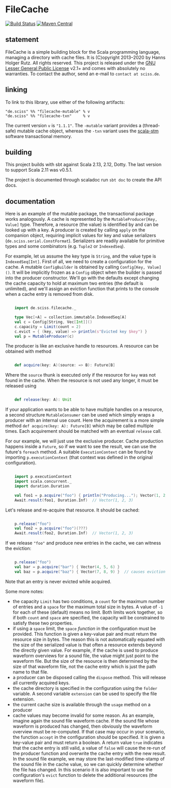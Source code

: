 # FileCache

[![Build Status](https://github.com/Sciss/FileUtil/workflows/Scala%20CI/badge.svg?branch=main)](https://github.com/Sciss/FileUtil/actions?query=workflow%3A%22Scala+CI%22)
[![Maven Central](https://maven-badges.herokuapp.com/maven-central/de.sciss/filecache-common_2.13/badge.svg)](https://maven-badges.herokuapp.com/maven-central/de.sciss/filecache-common_2.13)

## statement

FileCache is a simple building block for the Scala programming language, managing a directory with cache files.
It is (C)opyright 2013&ndash;2020 by Hanns Holger Rutz. All rights reserved. This project is released under 
the [GNU Lesser General Public License](https://raw.github.com/Sciss/FileCache/main/LICENSE) v2.1+ and comes with 
absolutely no warranties. To contact the author, send an e-mail to `contact at sciss.de`.

## linking

To link to this library, use either of the following artifacts:

    "de.sciss" %% "filecache-mutable" % v
    "de.sciss" %% "filecache-txn"     % v

The current version `v` is `"1.1.1"`. The `-mutable` variant provides a (thread-safe) mutable cache object, 
whereas the `-txn` variant uses the [scala-stm](https://github.com/nbronson/scala-stm) software transactional memory.

## building

This project builds with sbt against Scala 2.13, 2.12, Dotty. 
The last version to support Scala 2.11 was v0.5.1.

The project is documented through scaladoc run `sbt doc` to create the API docs.

## documentation

Here is an example of the mutable package, the transactional package works analogously. A cache is represented by 
the `MutableProducer[Key, Value]` type. Therefore, a resource (the value) is identified by and can be looked up with 
a key. A producer is created by calling `apply` on the companion object, requiring implicit values for key and value 
serializers (`de.sciss.serial.ConstFormat`). Serializers are readily available for primitive types and some 
combinators (e.g. `Tuple2` or `IndexedSeq`).

For example, let us assume the key type is `String`, and the value type is `IndexedSeq[Int]`. First of all, we need 
to create a configuration for the cache. A mutable `ConfigBuilder` is obtained by calling `Config[Key, Value]()`. It 
will be implicitly frozen as a `Config` object when the builder is passed into the producer constructor. We'll go 
with the defaults except changing the cache capacity to hold at maximum two entries (the default is unlimited), and 
we'll assign an eviction function that prints to the console when a cache entry is removed from disk.

```scala

    import de.sciss.filecache._

    type Vec[+A] = collection.immutable.IndexedSeq[A]
    val c = Config[String, Vec[Int]]()
    c.capacity = Limit(count = 2)
    c.evict = { (key, value) => println(s"Evicted key $key") }
    val p = MutableProducer(c)
```

The producer is like an exclusive handle to resources. A resource can be obtained with method

```scala

    def acquire(key: A)(source: => B): Future[B]
````

Where the `source` thunk is executed only if the resource for `key` was not found in the cache. When the resource 
is not used any longer, it must be released using

```scala

    def release(key: A): Unit
```

If your application wants to be able to have multiple handles on a resource, a second structure `MutableConsumer` 
can be used which simply wraps a producer with an internal use count. Here the acquirement is a more simple method 
`def acquire(key: A): Future[B]` which may be called multiple times. Each acquirement should be matched with an 
eventual `release` call.

For our example, we will just use the exclusive producer. Cache production happens inside a `Future`, so if we want 
to see the result, we can use the future's `foreach` method. A suitable `ExecutionContext` can be found by importing 
`p.executionContext` (that context was defined in the original configuration).

```scala

    import p.executionContext
    import scala.concurrent._
    import duration.Duration

    val foo1 = p.acquire("foo") { println("Producing..."); Vector(1, 2, 3) }
    Await.result(foo1, Duration.Inf)  // Vector(1, 2, 3)
```

Let's release and re-acquire that resource. It should be cached:

```scala

    p.release("foo")
    val foo2 = p.acquire("foo")(???)
    Await.result(foo2, Duration.Inf)  // Vector(1, 2, 3)
```

If we release `"foo"` and produce new entries in the cache, we can witness the eviction:

```scala

    p.release("foo")
    val bar = p.acquire("bar") { Vector(4, 5, 6) }
    val baz = p.acquire("baz") { Vector(7, 8, 9) }  // causes eviction of "foo"
```

Note that an entry is never evicted while acquired.

Some more notes:

- the capacity `Limit` has two conditions, a `count` for the maximum number of entries and a `space` for the maximum 
total size in bytes. A value of `-1` for each of these (default) means no limit. Both limits work together, so if 
both `count` and `space` are specified, the capacity will be constrained to satisfy these two properties.
- if using a `space` limit, the `space` _function_ in the configuration must be provided. This function is given a 
  key-value pair and must return the resource size in bytes. The reason this is not automatically equated with the 
  size of the serialized value is that often a resource extends beyond the directly given value. For example, if the 
  cache is used to produce waveform overviews for a sound file, the value might just point to the waveform file. But 
  the size of the resource is then determined by the size of that waveform file, not the cache entry which is just 
  the path name to that file.
- a producer can be disposed calling the `dispose` method. This will release all currently acquired keys.
- the cache directory is specified in the configuration using the `folder` variable. A second variable `extension` 
  can be used to specify the file extension.
- the current cache size is available through the `usage` method on a producer
- cache values may become invalid for some reason. As an example, imagine again the sound file waveform cache. If 
  the sound file whose waveform is produced has changed, then obviously the waveform overview must be re-computed. 
  If that case may occur in your scenario, the function `accept` in the configuration should be specified. It is 
  given a key-value pair and must return a boolean. A return value `true` indicates that the cache entry is still 
  valid, a value of `false` will cause the re-run of the producer function and overwrite the cache entry with the 
  new result. In the sound file example, we may store the last-modified time-stamp of the sound file in the cache 
  value, so we can quickly determine whether the file has changed. In this scenario it is also important to use the 
  configuration's `evict` function to delete the additional resources (the waveform file).
